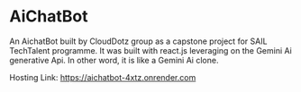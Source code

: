 # AiChatBot

An AichatBot built by CloudDotz group as a capstone project for SAIL TechTalent programme.
 It was built with react.js leveraging on the Gemini Ai generative Api. In other word, it is like a Gemini Ai clone.

 Hosting Link: https://aichatbot-4xtz.onrender.com
